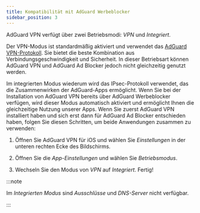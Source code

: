 ```yaml
---
title: Kompatibilität mit AdGuard Werbeblocker
sidebar_position: 3
---
```


AdGuard VPN verfügt über zwei Betriebsmodi: *VPN* und *Integriert*.

Der VPN-Modus ist standardmäßig aktiviert und verwendet das [AdGuard VPN-Protokoll](/general/adguard-vpn-protocol). Sie bietet die beste Kombination aus Verbindungsgeschwindigkeit und Sicherheit. In dieser Betriebsart können AdGuard VPN und AdGuard Ad Blocker jedoch nicht gleichzeitig genutzt werden.

Im integrierten Modus wiederum wird das IPsec-Protokoll verwendet, das die Zusammenwirken der AdGuard-Apps ermöglicht. Wenn Sie bei der Installation von AdGuard VPN bereits über AdGuard Werbeblocker verfügen, wird dieser Modus automatisch aktiviert und ermöglicht Ihnen die gleichzeitige Nutzung unserer Apps. Wenn Sie zuerst AdGuard VPN installiert haben und sich erst dann für AdGuard Ad Blocker entschieden haben, folgen Sie diesen Schritten, um beide Anwendungen zusammen zu verwenden:

1. Öffnen Sie AdGuard VPN für iOS und wählen Sie *Einstellungen* in der unteren rechten Ecke des Bildschirms.

2. Öffnen Sie die *App-Einstellungen* und wählen Sie *Betriebsmodus*.

3. Wechseln Sie den Modus von *VPN* auf *Integriert*. Fertig!

:::note

Im *Integrierten Modus* sind *Ausschlüsse* und *DNS-Server* nicht verfügbar.

:::
